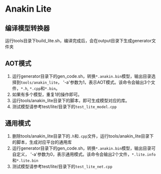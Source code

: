 # Anakin Lite

## 编译模型转换器

运行tools目录下build_lite.sh，编译完成后，会在output目录下生成generator文件夹

## AOT模式
1. 运行generator目录下的gen_code.sh，转换`*.anakin.bin`模型，输出目录选择到`tools/anakin_lite`，
'-a'参数为1，表示AOT模式。该命令会输出3个文件，`*.h`, `*.cpp`和`*.bin`。
2. 如果有多个模型，重复1的操作即可。
3. 运行tools/anakin_lite目录下的脚本，即可生成模型对应的库。
4. 测试模型请参考test/lite/目录下的`test_lite_model.cpp`

## 通用模式

1. 删除tools/anakin_lite目录下的`.h`和`.cpp`文件，运行tools/anakin_lite目录下的脚本，生成对应平台的通用库
2. 运行generator目录下的gen_code.sh，转换`*.anakin.bin`模型，输出目录可自定义，
   '-a'参数为0，表示通用模式。该命令会输出2个文件，`*.lite.info`和`*.lite.bin`
3. 测试模型请参考test/lite/目录下的`test_lite_net.cpp`



